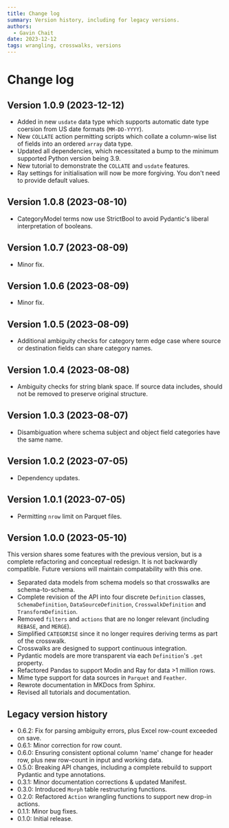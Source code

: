 ```yaml
---
title: Change log
summary: Version history, including for legacy versions.
authors:
  - Gavin Chait
date: 2023-12-12
tags: wrangling, crosswalks, versions
---
```

# Change log

## Version 1.0.9 (2023-12-12)

- Added in new `usdate` data type which supports automatic date type coersion from US date formats (`MM-DD-YYYY`).
- New `COLLATE` action permitting scripts which collate a column-wise list of fields into an ordered `array` data type.
- Updated all dependencies, which necessitated a bump to the minimum supported Python version being 3.9.
- New tutorial to demonstrate the `COLLATE` and `usdate` features.
- Ray settings for initialisation will now be more forgiving. You don't need to provide default values.

## Version 1.0.8 (2023-08-10)

- CategoryModel terms now use StrictBool to avoid Pydantic's liberal interpretation of booleans.

## Version 1.0.7 (2023-08-09)

- Minor fix.

## Version 1.0.6 (2023-08-09)

- Minor fix.

## Version 1.0.5 (2023-08-09)

- Additional ambiguity checks for category term edge case where source or destination fields can share category names.

## Version 1.0.4 (2023-08-08)

- Ambiguity checks for string blank space. If source data includes, should not be removed to preserve original structure.

## Version 1.0.3 (2023-08-07)

- Disambiguation where schema subject and object field categories have the same name.

## Version 1.0.2 (2023-07-05)

- Dependency updates.

## Version 1.0.1 (2023-07-05)

- Permitting `nrow` limit on Parquet files.

## Version 1.0.0 (2023-05-10)

This version shares some features with the previous version, but is a complete refactoring and conceptual redesign. It is
not backwardly compatible. Future versions will maintain compatability with this one.

- Separated data models from schema models so that crosswalks are schema-to-schema.
- Complete revision of the API into four discrete `Definition` classes, `SchemaDefinition`, `DataSourceDefinition`,
  `CrosswalkDefinition` and `TransformDefinition`.
- Removed `filters` and `actions` that are no longer relevant (including `REBASE`, and `MERGE`).
- Simplified `CATEGORISE` since it no longer requires deriving terms as part of the crosswalk.
- Crosswalks are designed to support continuous integration.
- Pydantic models are more transparent via each `Definition`'s `.get` property.
- Refactored Pandas to support Modin and Ray for data >1 million rows.
- Mime type support for data sources in `Parquet` and `Feather`.
- Rewrote documentation in MKDocs from Sphinx.
- Revised all tutorials and documentation.

## Legacy version history

- 0.6.2: Fix for parsing ambiguity errors, plus Excel row-count exceeded on save.
- 0.6.1: Minor correction for row count.
- 0.6.0: Ensuring consistent optional column 'name' change for header row, plus new row-count in input and working data.
- 0.5.0: Breaking API changes, including a complete rebuild to support Pydantic and type annotations.
- 0.3.1: Minor documentation corrections & updated Manifest.
- 0.3.0: Introduced `Morph` table restructuring functions.
- 0.2.0: Refactored `Action` wrangling functions to support new drop-in actions.
- 0.1.1: Minor bug fixes.
- 0.1.0: Initial release.